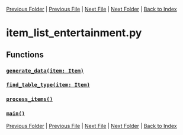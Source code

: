 [Previous Folder](../item_article.md) | [Previous File](item_list_electronic.md) | [Next File](item_list_fire_source.md) | [Next Folder](../../lists/attachment_list.md) | [Back to Index](../../../index.md)

# item_list_entertainment.py

## Functions

### [`generate_data(item: Item)`](https://github.com/Vaileasys/pz-wiki_parser/blob/main/scripts/items/lists/item_list_entertainment.py#L12)
### [`find_table_type(item: Item)`](https://github.com/Vaileasys/pz-wiki_parser/blob/main/scripts/items/lists/item_list_entertainment.py#L41)
### [`process_items()`](https://github.com/Vaileasys/pz-wiki_parser/blob/main/scripts/items/lists/item_list_entertainment.py#L44)
### [`main()`](https://github.com/Vaileasys/pz-wiki_parser/blob/main/scripts/items/lists/item_list_entertainment.py#L69)


[Previous Folder](../item_article.md) | [Previous File](item_list_electronic.md) | [Next File](item_list_fire_source.md) | [Next Folder](../../lists/attachment_list.md) | [Back to Index](../../../index.md)
